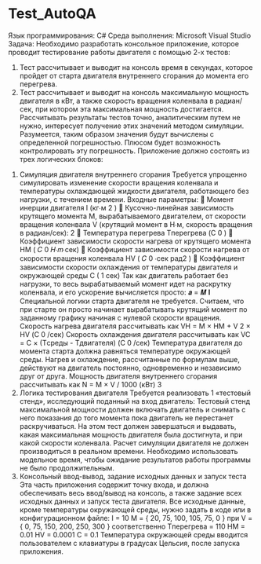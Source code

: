 # Test_AutoQA
Язык программирования: C#
Среда выполнения: Microsoft Visual Studio
Задача:
Необходимо разработать консольное приложение, которое проводит тестирование работы двигателя с помощью 2-х тестов:
1) Тест рассчитывает и выводит на консоль время в секундах, которое пройдет от старта двигателя внутреннего сгорания до момента его перегрева.
2) Тест рассчитывает и выводит на консоль максимальную мощность двигателя в кВт, а также скорость вращения коленвала в радиан/сек, при 
котором эта максимальная мощность достигается.
Рассчитывать результаты тестов точно, аналитическим путем не нужно, интересует получение этих значений методом симуляции. Разумеется, таким 
образом значения будут вычислены с определенной погрешностью. Плюсом будет возможность контролировать эту погрешность.
Приложение должно состоять из трех логических блоков:
1. Симуляция двигателя внутреннего сгорания
Требуется упрощенно симулировать изменение скорости вращения коленвала и температуры охлаждающей жидкости двигателя, работающего без 
нагрузки, с течением времени. Входные параметры:
 Момент инерции двигателя I (кг∙м
2
)
 Кусочно-линейная зависимость крутящего момента M, вырабатываемого двигателем, от скорости вращения коленвала V (крутящий момент в 
Н∙м, скорость вращения в радиан/сек):
2
 Температура перегрева Tперегрева (C
0
)
 Коэффициент зависимости скорости нагрева от крутящего момента HM (
𝐶
0
𝐻∙𝑚∙сек)
 Коэффициент зависимости скорости нагрева от скорости вращения коленвала HV (
𝐶
0
∙сек
рад2
)
 Коэффициент зависимости скорости охлаждения от температуры двигателя и окружающей среды C (
1
сек)
Так как двигатель работает без нагрузки, то весь вырабатываемый момент идет на раскрутку коленвала, и его ускорение вычисляется просто: 𝒂 =
𝑴
𝐈
Специальной логики старта двигателя не требуется. Считаем, что при старте он просто начинает вырабатывать крутящий момент по заданному графику 
начиная с нулевой скорости вращения.
Скорость нагрева двигателя рассчитывать как VH = M × HM + V
2 × HV (С
0
/сек)
Скорость охлаждения двигателя рассчитывать как VC = C × (Tсреды - Тдвигателя) (С
0
/сек)
Температура двигателя до момента старта должна равняться температуре окружающей среды. Нагрев и охлаждение, рассчитанные по формулам выше, 
действуют на двигатель постоянно, одновременно и независимо друг от друга.
Мощность двигателя внутреннего сгорания рассчитывать как N = M × V / 1000 (кВт)
3
2. Логика тестирования двигателя
Требуется реализовать 1 «тестовый стенд», исследующий поданный на вход двигатель:
Тестовый стенд максимальной мощности должен включать двигатель и снимать с него показания до того момента пока двигатель не перестанет 
раскручиваться. На этом тест должен завершаться и выдавать, какая максимальная мощность двигателя была достигнута, и при какой скорости 
коленвала.
Расчет симуляции двигателя не должен производиться в реальном времени. Необходимо использовать модельное время, чтобы ожидание результатов 
работы программы не было продолжительным.
3. Консольный ввод-вывод, задание исходных данных и запуск теста
Эта часть приложения содержит точку входа, и должна обеспечивать весь ввод/вывод на консоль, а также задание всех исходных данных и запуск теста 
двигателя. Все исходные данные, кроме температуры окружающей среды, нужно задать в коде или в конфигурационном файле: 
I = 10
M = { 20, 75, 100, 105, 75, 0 } при V = { 0, 75, 150, 200, 250, 300 } соответственно
Tперегрева = 110
HM = 0.01
HV = 0.0001
C = 0.1
Температура окружающей среды вводится пользователем с клавиатуры в градусах Цельсия, после запуска приложения.
